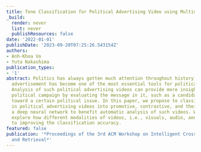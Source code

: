 ```yaml
---
title: Tone Classification for Political Advertising Video using Multimodal Cues
_build:
  render: never
  list: never
  publishResources: false
date: '2022-01-01'
publishDate: '2023-09-20T07:25:26.543154Z'
authors:
- Anh-Khoa Vo
- Yuta Nakashima
publication_types:
- '1'
abstract: Politics has always gotten much attention throughout history, and video
  advertisement has become one of the most essential tools for political communication.
  Analysis of such political advertising videos can provide more insight into the
  political campaign by evaluating the message in it, such as a candidate's attitude
  toward a certain political issue. In this paper, we propose to classify the tone
  in political advertising videos into promotive, contrastive, and their mixture using
  a deep neural network to benefit automatic analysis of such videos. We especially
  explore how different modalities of videos, i.e., visuals, audio, and text, contribute
  to improving the classification accuracy.
featured: false
publication: '*Proceedings of the 3rd ACM Workshop on Intelligent Cross-Data Analysis
  and Retrieval*'
---
```


